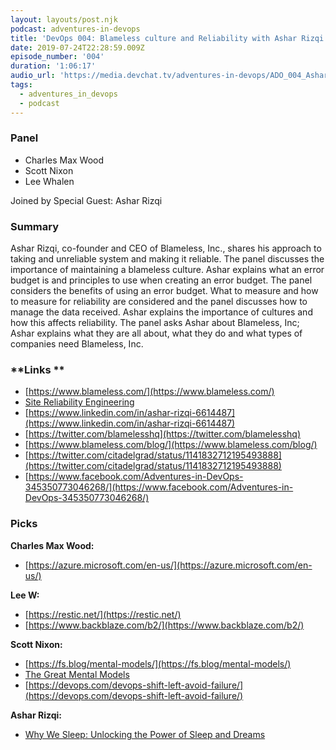```yaml
---
layout: layouts/post.njk
podcast: adventures-in-devops
title: 'DevOps 004: Blameless culture and Reliability with Ashar Rizqi'
date: 2019-07-24T22:28:59.009Z
episode_number: '004'
duration: '1:06:17'
audio_url: 'https://media.devchat.tv/adventures-in-devops/ADO_004_Ashar_Rizqi.mp3'
tags:
  - adventures_in_devops
  - podcast
---
```

### **Panel**



*   Charles Max Wood
*   Scott Nixon
*   Lee Whalen

Joined by Special Guest: Ashar Rizqi


### **Summary**

Ashar Rizqi, co-founder and CEO of Blameless, Inc., shares his approach to taking and unreliable system and making it reliable. The panel discusses the importance of maintaining a blameless culture. Ashar explains what an error budget is and principles to use when creating an error budget. The panel considers the benefits of using an error budget. What to measure and how to measure for reliability are considered and the panel discusses how to manage the data received. Ashar explains the importance of cultures and how this affects reliability. The panel asks Ashar about Blameless, Inc; Ashar explains what they are all about, what they do and what types of companies need Blameless, Inc.


### **Links **



*   [https://www.blameless.com/](https://www.blameless.com/)
*   [Site Reliability Engineering](https://landing.google.com/sre/books/) 
*   [https://www.linkedin.com/in/ashar-rizqi-6614487](https://www.linkedin.com/in/ashar-rizqi-6614487)
*   [https://twitter.com/blamelesshq](https://twitter.com/blamelesshq)
*   [https://www.blameless.com/blog/](https://www.blameless.com/blog/)
*   [https://twitter.com/citadelgrad/status/1141832712195493888](https://twitter.com/citadelgrad/status/1141832712195493888) 
*   [https://www.facebook.com/Adventures-in-DevOps-345350773046268/](https://www.facebook.com/Adventures-in-DevOps-345350773046268/)


### **Picks**

**Charles Max Wood:**



*   [https://azure.microsoft.com/en-us/](https://azure.microsoft.com/en-us/)

**Lee W:**



*   [https://restic.net/](https://restic.net/) 
*   [https://www.backblaze.com/b2/](https://www.backblaze.com/b2/) 

**Scott Nixon:**



*   [https://fs.blog/mental-models/](https://fs.blog/mental-models/) 
*   [The Great Mental Models](https://www.audible.com/pd/The-Great-Mental-Models-Audiobook/B07P7XYQK1) 
*   [https://devops.com/devops-shift-left-avoid-failure/](https://devops.com/devops-shift-left-avoid-failure/) 

**Ashar Rizqi:**



*   [Why We Sleep: Unlocking the Power of Sleep and Dreams](https://www.amazon.com/dp/B06ZZ1YGJ5/ref=dp-kindle-redirect?ie=UTF8&qid=1548462018&sr=8-1&linkCode=ll1&tag=devchattv-20&linkId=f06bfe7482dca8bb751ed6d7cc86e2ab&language=en_US)
